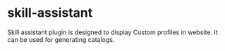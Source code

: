 # skill-assistant
Skill assistant plugin is designed to display Custom profiles in website. It can be used for generating catalogs. 
